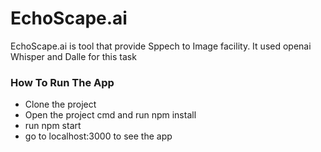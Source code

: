 # EchoScape.ai

EchoScape.ai is tool that provide Sppech to Image facility. It used openai Whisper and Dalle for this task

### How To Run The App
- Clone the project
- Open the project cmd and run npm install
- run npm start
- go to localhost:3000 to see the app
